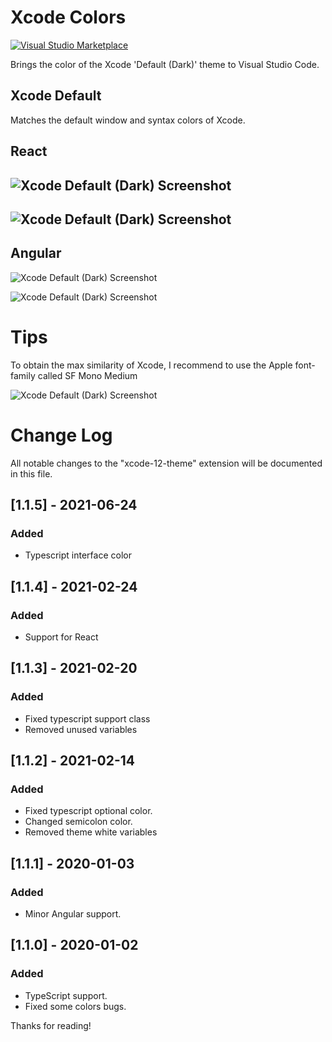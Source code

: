 # Xcode Colors

[![Visual Studio Marketplace](https://img.shields.io/vscode-marketplace/v/MateoCERQUETELLA.xcode-12-theme.svg)](https://marketplace.visualstudio.com/items?itemName=MateoCERQUETELLA.xcode-12-theme)

Brings the color of the Xcode 'Default (Dark)' theme to Visual Studio Code.

## Xcode Default

Matches the default window and syntax colors of Xcode.

## React

## ![Xcode Default (Dark) Screenshot](https://drive.google.com/uc?export=view&id=1Z1lpRTFYBrOc6hO1x5VEetV6LWm_VUCW)

## ![Xcode Default (Dark) Screenshot](https://drive.google.com/uc?export=view&id=1_Ji5AXlPm6t6VDvUFgXzdhLqUbtigdWG)

## Angular

![Xcode Default (Dark) Screenshot](https://drive.google.com/uc?export=view&id=1WTTgsplq-4bPTWW1uufY4j1MZZ71n0s4)

![Xcode Default (Dark) Screenshot](https://drive.google.com/uc?export=view&id=1V4k3RaQ9PuMUUVl9ubB4u2RPMX1sB7vg)

# Tips

To obtain the max similarity of Xcode, I recommend to use the Apple font-family called SF Mono Medium

![Xcode Default (Dark) Screenshot](https://drive.google.com/uc?export=view&id=1z6g8Vt8LojSyHvFiLBoR6IOPzUo77F3k)

# Change Log

All notable changes to the "xcode-12-theme" extension will be documented in this file.

## [1.1.5] - 2021-06-24

### Added

- Typescript interface color

## [1.1.4] - 2021-02-24

### Added

- Support for React

## [1.1.3] - 2021-02-20

### Added

- Fixed typescript support class
- Removed unused variables

## [1.1.2] - 2021-02-14

### Added

- Fixed typescript optional color.
- Changed semicolon color.
- Removed theme white variables

## [1.1.1] - 2020-01-03

### Added

- Minor Angular support.

## [1.1.0] - 2020-01-02

### Added

- TypeScript support.
- Fixed some colors bugs.

Thanks for reading!
